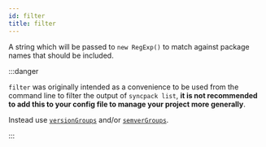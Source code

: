 ```yaml
---
id: filter
title: filter
---
```


A string which will be passed to `new RegExp()` to match against package names
that should be included.

:::danger

`filter` was originally intended as a convenience to be used from the command
line to filter the output of `syncpack list`, **it is not recommended to add
this to your config file to manage your project more generally**.

Instead use [`versionGroups`](./version-groups.md) and/or
[`semverGroups`](./semver-groups.md).

:::
